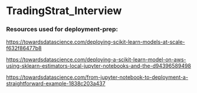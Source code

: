 # TradingStrat_Interview

### Resources used for deployment-prep:

https://towardsdatascience.com/deploying-scikit-learn-models-at-scale-f632f86477b8

https://towardsdatascience.com/deploying-a-scikit-learn-model-on-aws-using-sklearn-estimators-local-jupyter-notebooks-and-the-d94396589498

https://towardsdatascience.com/from-jupyter-notebook-to-deployment-a-straightforward-example-1838c203a437

